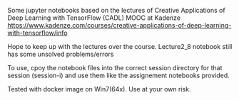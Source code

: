 Some jupyter notebooks based on the lectures of
Creative Applications of Deep Learning with TensorFlow (CADL) MOOC at Kadenze
https://www.kadenze.com/courses/creative-applications-of-deep-learning-with-tensorflow/info

Hope to keep up with the lectures over the course.
Lecture2_8 notebook still has some unsolved problems/errors 

To use, cpoy the notebook files into the correct session directory for that session (session-i)
and use them like the assignement notebooks provided.

Tested with docker image on Win7(64x).
Use at your own risk.

